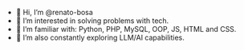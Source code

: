 - 👋 Hi, I’m @renato-bosa
- 👀 I’m interested in solving problems with tech. 
- 💞️ I’m familiar with: Python, PHP, MySQL, OOP, JS, HTML and CSS.
- 🌱 I’m also constantly exploring LLM/AI capabilities.

<!---
renato-bosa/renato-bosa is a ✨ special ✨ repository because its `README.md` (this file) appears on your GitHub profile.
You can click the Preview link to take a look at your changes.
--->
